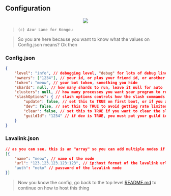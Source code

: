 ## Configuration

<p align="center">
  <img src="https://azurlane.netojuu.com/images/thumb/8/81/KongouFestival.png/461px-KongouFestival.png">
</p>

> `(c) Azur Lane for Kongou`

> So you are here because you want to know what the values on Config.json means? Ok then

### Config.json
```json
{
	"level": "info", // debugging level, "debug" for lots of debug lines so you can look cool, "info" for minimal logs, "error" to only slow errors
	"owners": ["1234"], // your id, or plus your friend id, or another friend id. This will lock owner commands to the ids you put here
	"token": "meow", // your bot token, something you hide
	"shards": null, // how many shards to run, leave it null for auto
	"clusters": null, // how many processes you want your program to run, leave it null for auto
	"slashOptions": { // slash options controls how the slash commands are updated
		"update": false, // set this to TRUE on first boot, or if you add a new command
		"dev": false, // set this to TRUE to avoid getting rate limited on global slash command updates, useful for dev enviroments
		"clear": false, // set this to TRUE if you want to clear the slash commands of the bot
		"guildId": "1234" // if dev is TRUE, you must put your guild id where you test the bot
	}
}
```

### Lavalink.json
```json
// as you can see, this is an "array" so you can add multiple nodes if needed
[{
    "name": "meow", // name of the node
    "url": "123.123.123.123:123", // ip:host format of the lavalink url. do not add http or https in front
    "auth": "neko" // password of the lavalink node
}]
```

> Now you know the config, go back to the top level [README.md](https://github.com/Deivu/Kongou#before-you-start) to continue on how to host this thing
